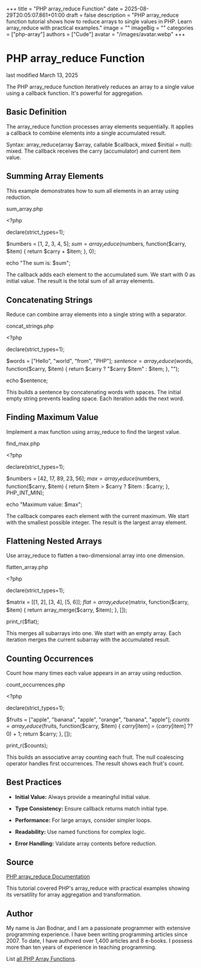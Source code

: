 +++
title = "PHP array_reduce Function"
date = 2025-08-29T20:05:07.861+01:00
draft = false
description = "PHP array_reduce function tutorial shows how to reduce arrays to single values in PHP. Learn array_reduce with practical examples."
image = ""
imageBig = ""
categories = ["php-array"]
authors = ["Cude"]
avatar = "/images/avatar.webp"
+++

# PHP array_reduce Function

last modified March 13, 2025

The PHP array_reduce function iteratively reduces an array to a
single value using a callback function. It's powerful for aggregation.

## Basic Definition

The array_reduce function processes array elements sequentially.
It applies a callback to combine elements into a single accumulated result.

Syntax: array_reduce(array $array, callable $callback, mixed $initial = null): mixed.
The callback receives the carry (accumulator) and current item value.

## Summing Array Elements

This example demonstrates how to sum all elements in an array using reduction.

sum_array.php
  

&lt;?php

declare(strict_types=1);

$numbers = [1, 2, 3, 4, 5];
$sum = array_reduce($numbers, function($carry, $item) {
    return $carry + $item;
}, 0);

echo "The sum is: $sum"; 

The callback adds each element to the accumulated sum. We start with 0 as
initial value. The result is the total sum of all array elements.

## Concatenating Strings

Reduce can combine array elements into a single string with a separator.

concat_strings.php
  

&lt;?php

declare(strict_types=1);

$words = ["Hello", "world", "from", "PHP"];
$sentence = array_reduce($words, function($carry, $item) {
    return $carry ? "$carry $item" : $item;
}, "");

echo $sentence; 

This builds a sentence by concatenating words with spaces. The initial empty
string prevents leading space. Each iteration adds the next word.

## Finding Maximum Value

Implement a max function using array_reduce to find the largest value.

find_max.php
  

&lt;?php

declare(strict_types=1);

$numbers = [42, 17, 89, 23, 56];
$max = array_reduce($numbers, function($carry, $item) {
    return $item &gt; $carry ? $item : $carry;
}, PHP_INT_MIN);

echo "Maximum value: $max"; 

The callback compares each element with the current maximum. We start with
the smallest possible integer. The result is the largest array element.

## Flattening Nested Arrays

Use array_reduce to flatten a two-dimensional array into one dimension.

flatten_array.php
  

&lt;?php

declare(strict_types=1);

$matrix = [[1, 2], [3, 4], [5, 6]];
$flat = array_reduce($matrix, function($carry, $item) {
    return array_merge($carry, $item);
}, []);

print_r($flat); 

This merges all subarrays into one. We start with an empty array. Each
iteration merges the current subarray with the accumulated result.

## Counting Occurrences

Count how many times each value appears in an array using reduction.

count_occurrences.php
  

&lt;?php

declare(strict_types=1);

$fruits = ["apple", "banana", "apple", "orange", "banana", "apple"];
$counts = array_reduce($fruits, function($carry, $item) {
    $carry[$item] = ($carry[$item] ?? 0) + 1;
    return $carry;
}, []);

print_r($counts); 

This builds an associative array counting each fruit. The null coalescing
operator handles first occurrences. The result shows each fruit's count.

## Best Practices

- **Initial Value:** Always provide a meaningful initial value.

- **Type Consistency:** Ensure callback returns match initial type.

- **Performance:** For large arrays, consider simpler loops.

- **Readability:** Use named functions for complex logic.

- **Error Handling:** Validate array contents before reduction.

## Source

[PHP array_reduce Documentation](https://www.php.net/manual/en/function.array-reduce.php)

This tutorial covered PHP's array_reduce with practical examples
showing its versatility for array aggregation and transformation.

## Author

My name is Jan Bodnar, and I am a passionate programmer with extensive
programming experience. I have been writing programming articles since 2007.
To date, I have authored over 1,400 articles and 8 e-books. I possess more
than ten years of experience in teaching programming.

List [all PHP Array Functions](/php/#php-array).